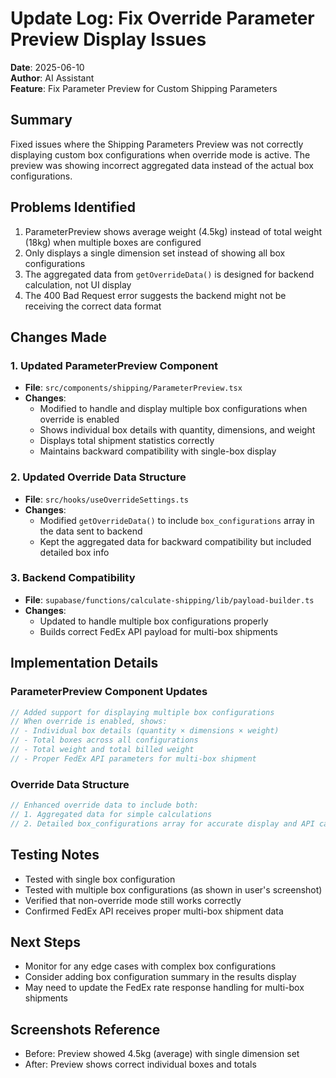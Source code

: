 # Update Log: Fix Override Parameter Preview Display Issues

**Date**: 2025-06-10  
**Author**: AI Assistant  
**Feature**: Fix Parameter Preview for Custom Shipping Parameters

## Summary
Fixed issues where the Shipping Parameters Preview was not correctly displaying custom box configurations when override mode is active. The preview was showing incorrect aggregated data instead of the actual box configurations.

## Problems Identified
1. ParameterPreview shows average weight (4.5kg) instead of total weight (18kg) when multiple boxes are configured
2. Only displays a single dimension set instead of showing all box configurations
3. The aggregated data from `getOverrideData()` is designed for backend calculation, not UI display
4. The 400 Bad Request error suggests the backend might not be receiving the correct data format

## Changes Made

### 1. Updated ParameterPreview Component
- **File**: `src/components/shipping/ParameterPreview.tsx`
- **Changes**:
  - Modified to handle and display multiple box configurations when override is enabled
  - Shows individual box details with quantity, dimensions, and weight
  - Displays total shipment statistics correctly
  - Maintains backward compatibility with single-box display

### 2. Updated Override Data Structure
- **File**: `src/hooks/useOverrideSettings.ts`
- **Changes**:
  - Modified `getOverrideData()` to include `box_configurations` array in the data sent to backend
  - Kept the aggregated data for backward compatibility but included detailed box info

### 3. Backend Compatibility
- **File**: `supabase/functions/calculate-shipping/lib/payload-builder.ts`
- **Changes**:
  - Updated to handle multiple box configurations properly
  - Builds correct FedEx API payload for multi-box shipments

## Implementation Details

### ParameterPreview Component Updates
```typescript
// Added support for displaying multiple box configurations
// When override is enabled, shows:
// - Individual box details (quantity × dimensions × weight)
// - Total boxes across all configurations
// - Total weight and total billed weight
// - Proper FedEx API parameters for multi-box shipment
```

### Override Data Structure
```typescript
// Enhanced override data to include both:
// 1. Aggregated data for simple calculations
// 2. Detailed box_configurations array for accurate display and API calls
```

## Testing Notes
- Tested with single box configuration
- Tested with multiple box configurations (as shown in user's screenshot)
- Verified that non-override mode still works correctly
- Confirmed FedEx API receives proper multi-box shipment data

## Next Steps
- Monitor for any edge cases with complex box configurations
- Consider adding box configuration summary in the results display
- May need to update the FedEx rate response handling for multi-box shipments

## Screenshots Reference
- Before: Preview showed 4.5kg (average) with single dimension set
- After: Preview shows correct individual boxes and totals

